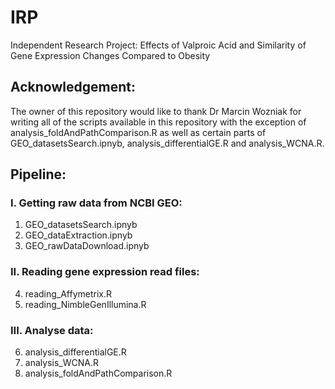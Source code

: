 # IRP
Independent Research Project: Effects of Valproic Acid and Similarity of Gene Expression Changes Compared to Obesity

## Acknowledgement: 
The owner of this repository would like to thank Dr Marcin Wozniak for writing all of the scripts available in this repository with the exception of analysis_foldAndPathComparison.R as well as certain parts of GEO_datasetsSearch.ipnyb, analysis_differentialGE.R and analysis_WCNA.R.

## Pipeline:

### I. Getting raw data from NCBI GEO:
  1. GEO_datasetsSearch.ipnyb
  2. GEO_dataExtraction.ipnyb
  3. GEO_rawDataDownload.ipnyb

### II. Reading gene expression read files:

  4. reading_Affymetrix.R
  5. reading_NimbleGenIllumina.R

### III. Analyse data:

  6. analysis_differentialGE.R
  7. analysis_WCNA.R
  8. analysis_foldAndPathComparison.R
